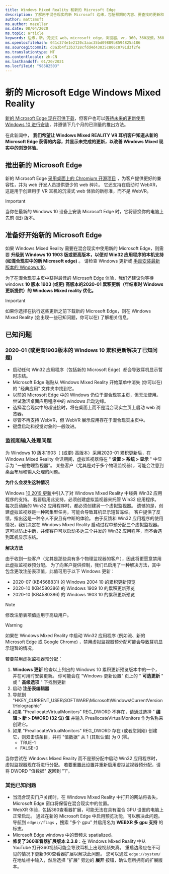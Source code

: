 ```yaml
---
title: Windows Mixed Reality 和新的 Microsoft Edge
description: 了解用于混合现实的新 Microsoft 边缘，包括预期的内容、要查找的更新和已知问题。
author: mattzmsft
ms.author: mazeller
ms.date: 08/04/2020
ms.topic: article
keywords: 边缘，新，沉浸式 web，microsoft edge，浏览器，vr，360，360视频，360 viewer，webxr，webvr
ms.openlocfilehash: 041c374e1e2120c3aac35bd09889b8594825a186
ms.sourcegitcommit: d3a3b4f13b3728cfdd4d43035c806c0791d3f2fe
ms.translationtype: MT
ms.contentlocale: zh-CN
ms.lasthandoff: 01/20/2021
ms.locfileid: "98582503"
---
```

# <a name="the-new-microsoft-edge-for-windows-mixed-reality"></a>新的 Microsoft Edge Windows Mixed Reality

[新的 Microsoft Edge 现在可供下载](https://blogs.windows.com/windowsexperience/?p=173496)，但客户也可以[等待未来的更新使用 Windows 10 进行安装](https://blogs.windows.com/msedgedev/2020/01/15/upgrading-new-microsoft-edge-79-chromium/)，并遵循下几个月的已测量的推出方法。 

在此新闻中， **我们希望让 Windows Mixed REALITY VR 耳机客户知道从新的 Microsoft Edge 获得的内容，并显示未完成的更新，以改善 Windows Mixed 现实中的浏览体验**。

## <a name="introducing-the-new-microsoft-edge"></a>推出新的 Microsoft Edge

新的 Microsoft Edge [采用桌面上的 Chromium 开源项目](https://blogs.windows.com/windowsexperience/2018/12/06/microsoft-edge-making-the-web-better-through-more-open-source-collaboration/) ，为客户提供更好的兼容性，并为 web 开发人员提供更少的 web 碎片。 它还支持在启动时 WebXR，这是用于创建用于 VR 耳机的沉浸式 web 体验的新标准，而不是 WebVR。

>[!IMPORTANT]
>当你在最新的 Windows 10 设备上安装 Microsoft Edge 时，它将替换你的电脑上先前 (旧) 版本。

## <a name="getting-ready-for-the-new-microsoft-edge"></a>准备好开始新的 Microsoft Edge

如果 Windows Mixed Reality 需要在混合现实中使用新的 Microsoft Edge，则需要 **升级到 Windows 10 1903 版或更高版本，以便对 Win32 应用程序的本机支持 (如混合现实中的新 Microsoft edge)** 。 请检查 Windows 更新或 [手动安装最新版本的 Windows 10](https://www.microsoft.com/en-us/software-download/windows10)。

为了在混合现实主页中获得最佳的 Microsoft Edge 体验，我们还建议你等待 windows **10 版本 1903 (或更) 高版本的2020-01 累积更新（年结束时 Windows 更新提供）的 Windows Mixed reality 优化。**

>[!IMPORTANT]
>如果你选择在执行这些更新之前下载新的 Microsoft Edge，则在 Windows Mixed Reality (会出现一些已知问题，你可以在) 了解相关信息。

## <a name="known-issues"></a>已知问题

### <a name="known-issues-resolved-by-the-2020-01-cumulative-update-for-windows-10-version-1903-or-later"></a>2020-01 (或更高1903版本的 Windows 10 累积更新解决了已知问题) 

- 启动任何 Win32 应用程序（包括新的 Microsoft Edge）都会导致耳机显示暂时冻结。
- Microsoft Edge 磁贴从 Windows Mixed Reality 开始菜单中消失 (你可以在) 的 "经典应用" 文件夹中找到它。
- 以前的 Microsoft Edge 中的 Windows 仍位于混合现实主页，但无法使用。 尝试激活桌面应用程序中的 windows 启动边缘。
- 选择混合现实中的超链接时，将在桌面上而不是混合现实主页上启动 web 浏览器。
- 尽管不再支持 WebVR，但 WebVR 展示应用存在于混合现实主页中。
- 键盘启动和视觉对象的一般改进。

### <a name="monitor-and-input-handling-issues"></a>监视和输入处理问题

为 Windows 10 版本1903（ (或更) 高版本）采用2020-01 累积更新后，在 Windows Mixed Reality 会话期间，虚拟监视器将在 " **设置 > 系统 > 显示** " 中显示为 "一般物理监视器"。 某些客户（尤其是对于多个物理监视器），可能会注意到桌面布局和输入处理的问题。

**为什么会发生这种情况**

Windows [10 2019 更新](/windows/mixed-reality/enthusiast-guide/release-notes-may-2019)中引入了对 Windows Mixed Reality 中经典 Win32 应用程序的支持。 若要启用此支持，必须创建虚拟监视器来托管 Win32 应用程序。 每次启动新的 Win32 应用程序时，都必须创建另一个虚拟监视器。 遗憾的是，创建虚拟监视器是一种密集型任务，可能会导致耳机显示短暂冻结。 客户提供了反馈，指出这是一种令人不安且有中断的体验。 由于反馈和 Win32 应用程序的使用情况，我们决定在 Windows Mixed Reality 启动过程中预分配三个虚拟监视器。 这可以防止中断，并使客户可以启动多达三个并发的 Win32 应用程序，而不会遇到耳机显示冻结。

**解决方法**

由于收到一些客户（尤其是那些具有多个物理监视器的客户），因此将更愿意禁用此虚拟监视器预分配。 为了向客户提供控制，我们已启用了一种解决方法，其中包含更改注册表项值，此值可用于以下 Windows 更新：

- 2020-07 (KB4568831) 的 Windows 2004 10 的累积更新预览
- 2020-10 (KB4580386) 的 Windows 1909 10 的累积更新预览
- 2020-10 (KB4580386) 的 Windows 1903 10 的累积更新预览

>[!NOTE]
>修改注册表项值适用于高级用户。

>[!WARNING]
>如果在 Windows Mixed Reality 中启动 Win32 应用程序 (例如流、新的 Microsoft Edge 或 Google Chrome) ，禁用虚拟监视器预分配可能会导致耳机显示短暂的情况。

若要禁用虚拟监视器预分配：
1. **Windows 更新** 检查以上列出的 Windows 10 累积更新预览版本中的一个，并在可用时安装更新。 你可能会在 "Windows 更新设置" 页上的 " **可选更新** " 或 " **高级选项** " 下找到更新
2. 启动 **注册表编辑器**
3. 导航到 "HKEY_CURRENT_USER\SOFTWARE\Microsoft\Windows\CurrentVersion\Holographic\"
4. 如果 "PreallocateVirtualMonitors" REG_DWORD 不存在，请通过选择 " **编辑 > 新 > DWORD (32 位) 值** 并输入 PreallocateVirtualMonitors 作为名称来创建它。
5. 如果 "PreallocateVirtualMonitors" REG_DWORD 存在 (或者您刚刚) 创建它，则双击该条目，并将 "值数据" 从 1 (其默认值) 为 0 (零。
    * TRUE-1
    * FALSE-0

当你尝试在 Windows Mixed Reality 而不是预分配中启动 Win32 应用程序时，虚拟监视器现在将进行分配。 若要重置此设置并重新启用虚拟监视器预分配，请将 DWORD "值数据" 返回到 "1"。

### <a name="other-known-issues"></a>其他已知问题

-   当混合现实门户关闭时，在 Windows Mixed Reality 中打开的网站将丢失。 Microsoft Edge 窗口将保留在混合现实中的位置。
- WebXR 体验，包括360查看器扩展，可能无法在具有混合 GPU 设置的电脑上正常启动。 通过在新的 Microsoft Edge 中启用预览功能，可以解决此问题。 导航到 `edge://flags` ，搜索 "多个 gpu" 并启用名为 **WEBXR 多 gpu 支持** 的标志。
-   Microsoft Edge windows 中的音频未 spatialized。
-   **修复了360查看器扩展版本 2.3.8**：在 Windows Mixed Reality 中从 YouTube 打开360视频可能会导致耳机上出现视频失真。 重启边缘应在不可见的情况下更新360查看器扩展以解决此问题。 您可以通过 `edge://system/` 在地址栏中输入，然后选择 "扩展" 旁边的 **展开** 按钮，确认您所拥有的扩展版本。